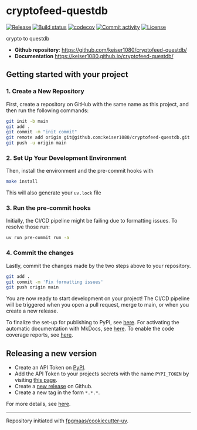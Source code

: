 # cryptofeed-questdb

[![Release](https://img.shields.io/github/v/release/keiser1080/cryptofeed-questdb)](https://img.shields.io/github/v/release/keiser1080/cryptofeed-questdb)
[![Build status](https://img.shields.io/github/actions/workflow/status/keiser1080/cryptofeed-questdb/main.yml?branch=main)](https://github.com/keiser1080/cryptofeed-questdb/actions/workflows/main.yml?query=branch%3Amain)
[![codecov](https://codecov.io/gh/keiser1080/cryptofeed-questdb/branch/main/graph/badge.svg)](https://codecov.io/gh/keiser1080/cryptofeed-questdb)
[![Commit activity](https://img.shields.io/github/commit-activity/m/keiser1080/cryptofeed-questdb)](https://img.shields.io/github/commit-activity/m/keiser1080/cryptofeed-questdb)
[![License](https://img.shields.io/github/license/keiser1080/cryptofeed-questdb)](https://img.shields.io/github/license/keiser1080/cryptofeed-questdb)

crypto to questdb

- **Github repository**: <https://github.com/keiser1080/cryptofeed-questdb/>
- **Documentation** <https://keiser1080.github.io/cryptofeed-questdb/>

## Getting started with your project

### 1. Create a New Repository

First, create a repository on GitHub with the same name as this project, and then run the following commands:

```bash
git init -b main
git add .
git commit -m "init commit"
git remote add origin git@github.com:keiser1080/cryptofeed-questdb.git
git push -u origin main
```

### 2. Set Up Your Development Environment

Then, install the environment and the pre-commit hooks with

```bash
make install
```

This will also generate your `uv.lock` file

### 3. Run the pre-commit hooks

Initially, the CI/CD pipeline might be failing due to formatting issues. To resolve those run:

```bash
uv run pre-commit run -a
```

### 4. Commit the changes

Lastly, commit the changes made by the two steps above to your repository.

```bash
git add .
git commit -m 'Fix formatting issues'
git push origin main
```

You are now ready to start development on your project!
The CI/CD pipeline will be triggered when you open a pull request, merge to main, or when you create a new release.

To finalize the set-up for publishing to PyPI, see [here](https://fpgmaas.github.io/cookiecutter-uv/features/publishing/#set-up-for-pypi).
For activating the automatic documentation with MkDocs, see [here](https://fpgmaas.github.io/cookiecutter-uv/features/mkdocs/#enabling-the-documentation-on-github).
To enable the code coverage reports, see [here](https://fpgmaas.github.io/cookiecutter-uv/features/codecov/).

## Releasing a new version

- Create an API Token on [PyPI](https://pypi.org/).
- Add the API Token to your projects secrets with the name `PYPI_TOKEN` by visiting [this page](https://github.com/keiser1080/cryptofeed-questdb/settings/secrets/actions/new).
- Create a [new release](https://github.com/keiser1080/cryptofeed-questdb/releases/new) on Github.
- Create a new tag in the form `*.*.*`.

For more details, see [here](https://fpgmaas.github.io/cookiecutter-uv/features/cicd/#how-to-trigger-a-release).

---

Repository initiated with [fpgmaas/cookiecutter-uv](https://github.com/fpgmaas/cookiecutter-uv).
